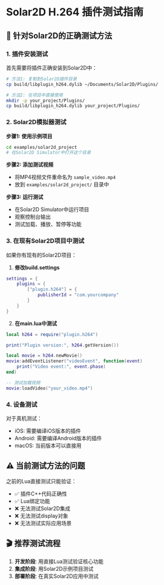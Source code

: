 # Solar2D H.264 插件测试指南

## 🎯 针对Solar2D的正确测试方法

### 1. 插件安装测试

首先需要将插件正确安装到Solar2D中：

```bash
# 方法1: 复制到Solar2D插件目录
cp build/libplugin_h264.dylib ~/Documents/Solar2D/Plugins/

# 方法2: 在项目中直接使用
mkdir -p your_project/Plugins/
cp build/libplugin_h264.dylib your_project/Plugins/
```

### 2. Solar2D模拟器测试

**步骤1: 使用示例项目**
```bash
cd examples/solar2d_project
# 在Solar2D Simulator中打开这个目录
```

**步骤2: 添加测试视频**
- 将MP4视频文件重命名为 `sample_video.mp4`
- 放到 `examples/solar2d_project/` 目录中

**步骤3: 运行测试**
- 在Solar2D Simulator中运行项目
- 观察控制台输出
- 测试加载、播放、暂停等功能

### 3. 在现有Solar2D项目中测试

如果你有现有的Solar2D项目：

1. **修改build.settings**
```lua
settings = {
    plugins = {
        ["plugin.h264"] = {
            publisherId = "com.yourcompany"
        }
    }
}
```

2. **在main.lua中测试**
```lua
local h264 = require("plugin.h264")

print("Plugin version:", h264.getVersion())

local movie = h264.newMovie()
movie:addEventListener("videoEvent", function(event)
    print("Video event:", event.phase)
end)

-- 测试加载视频
movie:loadVideo("your_video.mp4")
```

### 4. 设备测试

对于真机测试：
- iOS: 需要编译iOS版本的插件
- Android: 需要编译Android版本的插件
- macOS: 当前版本可以直接用

## ⚠️ 当前测试方法的问题

之前的Lua直接测试只能验证：
- ✅ 插件C++代码正确性
- ✅ Lua绑定功能
- ❌ 无法测试Solar2D集成
- ❌ 无法测试display对象
- ❌ 无法测试实际应用场景

## 🎬 推荐测试流程

1. **开发阶段**: 用直接Lua测试验证核心功能
2. **集成阶段**: 用Solar2D示例项目测试
3. **部署阶段**: 在真实Solar2D应用中测试